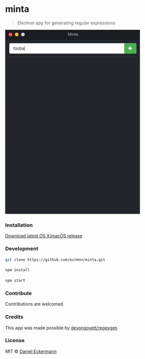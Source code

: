 # minta
> Electron app for generating regular expressions

<img src="resources/demo.gif">

### Installation
[Download latest OS X/macOS release](https://github.com/ecrmnn/minta/releases)

### Development
```bash
git clone https://github.com/ecrmnn/minta.git

npm install

npm start
```

### Contribute
Contributions are welcomed

### Credits
 This app was made possible by [devongovett/regexgen](https://github.com/devongovett/regexgen)

### License
MIT © [Daniel Eckermann](http://danieleckermann.com)